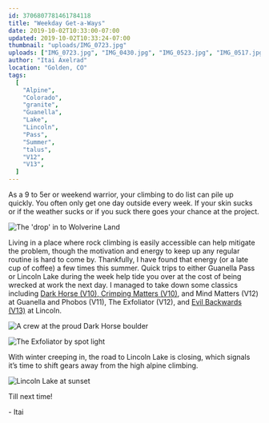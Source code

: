 ```yaml
---
id: 3706807781461784118
title: "Weekday Get-a-Ways"
date: 2019-10-02T10:33:00-07:00
updated: 2019-10-02T10:33:24-07:00
thumbnail: "uploads/IMG_0723.jpg"
uploads: ["IMG_0723.jpg", "IMG_0430.jpg", "IMG_0523.jpg", "IMG_0517.jpg"]
author: "Itai Axelrad"
location: "Golden, CO"
tags:
  [
    "Alpine",
    "Colorado",
    "granite",
    "Guanella",
    "Lake",
    "Lincoln",
    "Pass",
    "Summer",
    "talus",
    "V12",
    "V13",
  ]
---
```


As a 9 to 5er or weekend warrior, your climbing to do list can pile up quickly. You often only get one day outside every week. If your skin sucks or if the weather sucks or if you suck there goes your chance at the project.

![The 'drop' in to Wolverine Land](uploads/IMG_0723.jpg)

Living in a place where rock climbing is easily accessible can help mitigate the problem, though the motivation and energy to keep up any regular routine is hard to come by. Thankfully, I have found that energy (or a late cup of coffee) a few times this summer. Quick trips to either Guanella Pass or Lincoln Lake during the week help tide you over at the cost of being wrecked at work the next day. I managed to take down some classics including [Dark Horse (V10), Crimping Matters (V10)](https://www.youtube.com/watch?v=d2a-O_7hMow&t=9s), and Mind Matters (V12) at Guanella and Phobos (V11), The Exfoliator (V12), and [Evil Backwards (V13)](https://www.youtube.com/watch?v=tBWv5VM5764&t=7s) at Lincoln.

![A crew at the proud Dark Horse boulder](uploads/IMG_0430.jpg)

![The Exfoliator by spot light](uploads/IMG_0523.jpg)

With winter creeping in, the road to Lincoln Lake is closing, which signals it’s time to shift gears away from the high alpine climbing.

![Lincoln Lake at sunset](uploads/IMG_0517.jpg)

Till next time!

\- Itai
